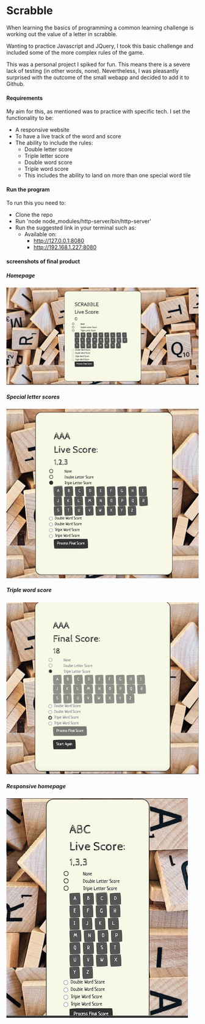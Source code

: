 # Scrabble

When learning the basics of programming a common learning challenge is working out the value of a letter in scrabble.

Wanting to practice Javascript and JQuery, I took this basic challenge and included some of the more complex rules of the game.

This was a personal project I spiked for fun. This means there is a severe lack of testing (in other words, none). Nevertheless, I was pleasantly surprised with the outcome of the small webapp and decided to add it to Github.

#### Requirements

My aim for this, as mentioned was to practice with specific tech. I set the functionality to be:

* A responsive website
* To have a live track of the word and score
* The ability to include the rules:
  * Double letter score
  * Triple letter score
  * Double word score
  * Triple word score
  * This includes the ability to land on more than one special word tile

#### Run the program

To run this you need to:

- Clone the repo
- Run 'node node_modules/http-server/bin/http-server'
- Run the suggested link in your terminal such as:
  - Available on:
    - http://127.0.0.1:8080
    - http://192.168.1.227:8080

#### screenshots of final product

##### Homepage
![Homepage](public/images/homepage.png)

##### Special letter scores
![Special letter score](public/images/speciallettertile.png)

##### Triple word score
![Triple word score](public/images/triplewordscore.png)

##### Responsive homepage
![Responsive homepage](public/images/responsivepage.png)
